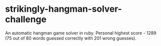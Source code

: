 # strikingly-hangman-solver-challenge
An automatic hangman game solver in ruby.
Personal highest score - 1289 (75 out of 80 words guessed correctly with 201 wrong guesses).
